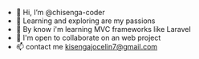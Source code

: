 - 👋 Hi, I’m @chisenga-coder
- 👀 Learning and exploring are my passions
- 🌱 By know i'm learning MVC frameworks like Laravel
- 💞️ I'm open to collaborate on an web project
- 📫 contact me kisengajocelin7@gmail.com

<!---
